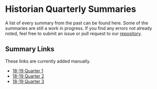 # Historian Quarterly Summaries

A list of every summary from the past can be found here.
Some of the summaries are still a work in progress.
If you find any errors not already noted, feel free to submit an issue or pull request to our [repository](https://github.com/UCSD-SUMS/public_html).

## Summary Links

These links are currently added manually.

* [18-19 Quarter 1](18-19.q1.html)
* [18-19 Quarter 2](18-19.q2.html)
* [18-19 Quarter 3](18-19.q3.html)
